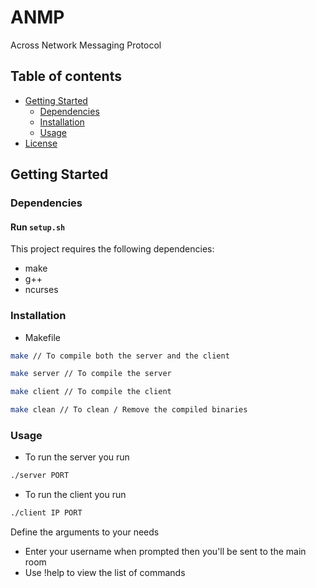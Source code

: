 # ANMP
Across Network Messaging Protocol

## Table of contents
- [Getting Started](#getting-started)
  - [Dependencies](#dependencies)
  - [Installation](#installation)
  - [Usage](#usage)
- [License](LICENSE)

## Getting Started

  ### Dependencies
  #### Run ```setup.sh```
  This project requires the following dependencies:
  - make
  - g++
  - ncurses

  ### Installation
  - Makefile
  ```bash
  make // To compile both the server and the client
  ```
  ```bash
  make server // To compile the server
  ```
  ```bash
  make client // To compile the client
  ```
  ```bash
  make clean // To clean / Remove the compiled binaries
  ```
  ### Usage
  
- To run the server you run
```bash
./server PORT
```
- To run the client you run
```bash
./client IP PORT
```
Define the arguments to your needs

- Enter your username when prompted then you'll be sent to the main room
- Use !help to view the list of commands

